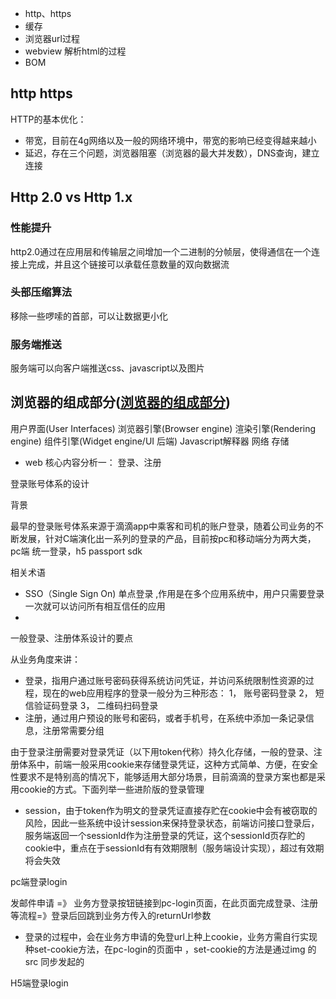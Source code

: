 - http、https
- 缓存
- 浏览器url过程
- webview 解析html的过程
- BOM

## http https
HTTP的基本优化：
+ 带宽，目前在4g网络以及一般的网络环境中，带宽的影响已经变得越来越小
+ 延迟，存在三个问题，浏览器阻塞（浏览器的最大并发数），DNS查询，建立连接

## Http 2.0 vs Http 1.x
### 性能提升
http2.0通过在应用层和传输层之间增加一个二进制的分帧层，使得通信在一个连接上完成，并且这个链接可以承载任意数量的双向数据流

### 头部压缩算法
移除一些啰嗦的首部，可以让数据更小化

### 服务端推送
服务端可以向客户端推送css、javascript以及图片


## 浏览器的组成部分([浏览器的组成部分](https://mrhuang87.github.io/2017/12/24/typescript-in-a-browser/))
用户界面(User Interfaces)
浏览器引擎(Browser engine)
渲染引擎(Rendering engine)
组件引擎(Widget engine/UI 后端)
Javascript解释器
网络
存储

- web 核心内容分析一： 登录、注册

登录账号体系的设计

背景

最早的登录账号体系来源于滴滴app中乘客和司机的账户登录，随着公司业务的不断发展，针对C端演化出一系列的登录的产品，目前按pc和移动端分为两大类，pc端 统一登录，h5 passport sdk

相关术语

- SSO（Single Sign On) 单点登录 ,作用是在多个应用系统中，用户只需要登录一次就可以访问所有相互信任的应用
- 

一般登录、注册体系设计的要点

从业务角度来讲：

- 登录，指用户通过账号密码获得系统访问凭证，并访问系统限制性资源的过程，现在的web应用程序的登录一般分为三种形态：
  1， 账号密码登录
  2， 短信验证码登录
  3， 二维码扫码登录
- 注册，通过用户预设的账号和密码，或者手机号，在系统中添加一条记录信息，注册常需要分组

由于登录注册需要对登录凭证（以下用token代称）持久化存储，一般的登录、注册体系中，前端一般采用cookie来存储登录凭证，这种方式简单、方便，在安全性要求不是特别高的情况下，能够适用大部分场景，目前滴滴的登录方案也都是采用cookie的方式。下面列举一些进阶版的登录管理

- session，由于token作为明文的登录凭证直接存贮在cookie中会有被窃取的风险，因此一些系统中设计session来保持登录状态，前端访问接口登录后，服务端返回一个sessionId作为注册登录的凭证，这个sessionId页存贮的cookie中，重点在于sessionId有有效期限制（服务端设计实现），超过有效期将会失效
  

pc端登录login

发邮件申请 =》 业务方登录按钮链接到pc-login页面，在此页面完成登录、注册等流程=》登录后回跳到业务方传入的returnUrl参数

- 登录的过程中，会在业务方申请的免登url上种上cookie，业务方需自行实现种set-cookie方法，在pc-login的页面中 ，set-cookie的方法是通过img 的src 同步发起的

H5端登录login


